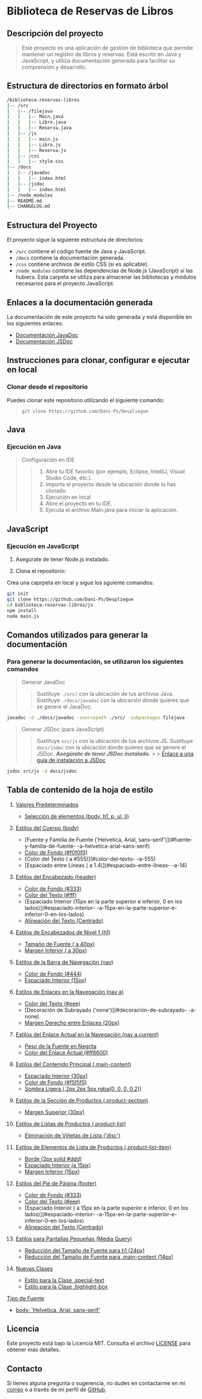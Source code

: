 # Biblioteca de Reservas de Libros

## Descripción del proyecto

> Este proyecto es una aplicación de gestión de biblioteca que permite mantener un registro de libros y reservas.
> Está escrito en Java y JavaScript, y utiliza documentación generada para facilitar su comprensión y desarrollo.

## Estructura de directorios en formato árbol

```bash
/biblioteca-reservas-libros
|-- /src
|   |-- /filejava
|   |   |-- Main.java
|   |   |-- Libro.java
|   |   |-- Reserva.java
|   |-- /js
|   |   |-- main.js
|   |   |-- Libro.js
|   |   |-- Reserva.js
|   |-- /css
|   |   |-- style.css
|-- /docs
|   |-- /javadoc
|   |   |-- index.html
|   |-- /jsdoc
|   |   |-- index.html
|-- /node_modules
|-- README.md
|-- CHANGELOG.md
```

## Estructura del Proyecto

El proyecto sigue la siguiente estructura de directorios:

- `/src` contiene el código fuente de Java y JavaScript.
- `/docs` contiene la documentación generada.
- `/css` contiene archivos de estilo CSS (si es aplicable).
- `/node_modules` contiene las dependencias de Node.js (JavaScript) si las hubiera. Esta carpeta se utiliza para almacenar las bibliotecas y módulos necesarios para el proyecto JavaScript.


## Enlaces a la documentación generada

La documentación de este proyecto ha sido generada y está disponible en los siguientes enlaces:

- [Documentación JavaDoc](./docs/javadoc/index.html)
- [Documentación JSDoc](./docs/jsdoc/index.html)

## Instrucciones para clonar, configurar e ejecutar en local

### Clonar desde el repositorio

Puedes clonar este repositorio utilizando el siguiente comando:

> `git clone https://github.com/Dani-Ps/Despliegue`

## Java

### **Ejecución en Java**

> Configuración en IDE
>
> > 1. Abre tu IDE favorito (por ejemplo, Eclipse, IntelliJ, Visual Studio Code, etc.).
> > 2. Importa el proyecto desde la ubicación donde lo has clonado.
> > 3. Ejecución en local
> > 4. Abre el proyecto en tu IDE.
> > 5. Ejecuta el archivo Main.java para iniciar la aplicación.

## JavaScript

### **Ejecución en JavaScript**

1. Asegúrate de tener Node.js instalado.

2. Clona el repositorio:

Crea una caprpeta en local y sigue los sguiente comandos:

```bash
git init
git clone https://github.com/Dani-Ps/Despliegue
cd biblioteca-reservas-libros/js
npm install
node main.js
```

## Comandos utilizados para generar la documentación

### Para generar la documentación, se utilizaron los siguientes comandos

> Generar JavaDoc
>
> > Sustituye `./src/` con la ubicación de tus archivos Java.
> > Sustituye `./docs/javadoc` con la ubicación donde quieres que se genere el JavaDoc.

```bash
javadoc -d ./docs/javadoc -sourcepath ./src/ -subpackages filejava
```

> Generar JSDoc (para JavaScript)
>
> > Sustituye `src/js` con la ubicación de tus archivos JS.
> > Sustituye `docs/jsdoc` con la ubicación donde quieres que se genere el JSDoc.
> > **_Asegúrate de tener JSDoc instalado._** > > [Enlace a una guía de instalación a JSDoc](https://gist.github.com/m-coding/1a7fce771ab0b82904d6)

```bash
jsdoc src/js -d docs/jsdoc
```
## Tabla de contenido de la hoja de estilo
1. [Valores Predeterminados](#valores-predeterminados)
   - [Selección de elementos (body, h1, p, ul, li)](#selección-de-elementos-body-h1-p-ul-li)
   
2. [Estilos del Cuerpo (body)](#estilos-del-cuerpo-body)
   - [Fuente y Familia de Fuente ('Helvetica, Arial, sans-serif')](#fuente-y-familia-de-fuente- -a-helvetica-arial-sans-serif)
   - [Color de Fondo (#f0f0f0)](#color-de-fondo-f0f0f0)
   - [Color del Texto (  a #555)](#color-del-texto- -a-555)
   - [Espaciado entre Líneas (  a 1.4)](#espaciado-entre-líneas- -a-14)

3. [Estilos del Encabezado (header)](#estilos-del-encabezado-header)
   - [Color de Fondo (#333)](#color-de-fondo-333)
   - [Color del Texto (#fff)](#color-del-texto-fff)
   - [Espaciado Interior (15px en la parte superior e inferior, 0 en los lados)](#espaciado-interior- -a-15px-en-la-parte-superior-e-inferior-0-en-los-lados)
   - [Alineación del Texto (Centrado)](#alineación-del-texto-centrado)

4. [Estilos de Encabezados de Nivel 1 (h1)](#estilos-de-encabezados-de-nivel-1-h1)
   - [Tamaño de Fuente (  a 40px)](#tamaño-de-fuente-a-40px)
   - [Margen Inferior (  a 30px)](#margen-inferior-a-30px)

5. [Estilos de la Barra de Navegación (nav)](#estilos-de-la-barra-de-navegación-nav)
   - [Color de Fondo (#444)](#color-de-fondo-444)
   - [Espaciado Interior (15px)](#espaciado-interior-a-15px)

6. [Estilos de Enlaces en la Navegación (nav a)](#estilos-de-enlaces-en-la-navegación-nav-a)
   - [Color del Texto (#eee)](#color-del-texto-eee)
   - [Decoración de Subrayado ('none')](#decoración-de-subrayado- -a-none)
   - [Margen Derecho entre Enlaces (20px)](#margen-derecho-entre-enlaces-a-20px)

7. [Estilos del Enlace Actual en la Navegación (nav a.current)](#estilos-del-enlace-actual-en-la-navegación-nav-acurrent)
   - [Peso de la Fuente en Negrita](#peso-de-la-fuente-en-negrita)
   - [Color del Enlace Actual (#ff6600)](#color-del-enlace-actual-ff6600)

8. [Estilos del Contenido Principal (.main-content)](#estilos-del-contenido-principal-main-content)
   - [Espaciado Interior (30px)](#espaciado-interior-a-30px)
   - [Color de Fondo (#f5f5f5)](#color-de-fondo-f5f5f5)
   - [Sombra Ligera ( 2px 2px 5px rgba(0, 0, 0, 0.2))](#sombra-ligera-a-2px-2px-5px-rgba0-0-0-02)

9. [Estilos de la Sección de Productos (.product-section)](#estilos-de-la-sección-de-productos-product-section)
   - [Margen Superior (30px)](#margen-superior-a-30px)

10. [Estilos de Listas de Productos (.product-list)](#estilos-de-listas-de-productos-product-list)
    - [Eliminación de Viñetas de Lista ('disc')](#eliminación-de-viñetas-de-lista-a-disc)

11. [Estilos de Elementos de Lista de Productos (.product-list-item)](#estilos-de-elementos-de-lista-de-productos-product-list-item)
    - [Borde (2px solid #ddd)](#borde-a-2px-solid-ddd)
    - [Espaciado Interior (a 15px)](#espaciado-interior-a-15px)
    - [Margen Inferior (15px)](#margen-inferior-a-15px)

12. [Estilos del Pie de Página (footer)](#estilos-del-pie-de-página-footer)
    - [Color de Fondo (#333)](#color-de-fondo-333)
    - [Color del Texto (#eee)](#color-del-texto-eee)
    - [Espaciado Interior (  a 15px en la parte superior e inferior, 0 en los lados)](#espaciado-interior- -a-15px-en-la-parte-superior-e-inferior-0-en-los-lados)
    - [Alineación del Texto (Centrado)](#alineación-del-texto-centrado)

13. [Estilos para Pantallas Pequeñas (Media Query)](#estilos-para-pantallas-pequeñas-media-query)
    - [Reducción del Tamaño de Fuente para h1 (24px)](#reducción-del-tamaño-de-fuente-para-h1-a-24px)
    - [Reducción del Tamaño de Fuente para .main-content (14px)](#reducción-del-tamaño-de-fuente-para-main-content-a-14px)

14. [Nuevas Clases](#nuevas-clases)
    - [Estilo para la Clase .special-text](#estilo-para-la-clase-special-text)
    - [Estilo para la Clase .highlight-box](#estilo-para-la-clase-highlight-box)

[Tipo de Fuente](#tipo-de-fuente)
   - [body: 'Helvetica, Arial, sans-serif'](body-arial-sans-serif)
## Licencia

Este proyecto está bajo la Licencia MIT. Consulta el archivo [LICENSE](LICENSE) para obtener más detalles.

## Contacto

Si tienes alguna pregunta o sugerencia, no dudes en contactarme en mi [correo](dperser837@g.educaand.es) o a través de mi perfil de [GitHub](https://github.com/Dani-Ps).
